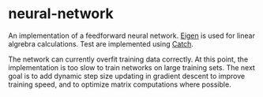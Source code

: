 # neural-network

An implementation of a feedforward neural network. [Eigen](http://eigen.tuxfamily.org/index.php?title=Main_Page) is used for linear algrebra calculations. Test are implemented using [Catch](https://github.com/catchorg/Catch2).

The network can currently overfit training data correctly. At this point, the implementation is too slow to train networks on large training sets. The next goal is to add dynamic step size updating in gradient descent to improve training speed, and to optimize matrix computations where possible.